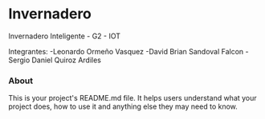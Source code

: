 Invernadero
===========

Invernadero Inteligente - G2 - IOT

Integrantes:
-Leonardo Ormeño Vasquez
-David Brian Sandoval Falcon
-Sergio Daniel Quiroz Ardiles

### About

This is your project's README.md file. It helps users understand what your
project does, how to use it and anything else they may need to know.
